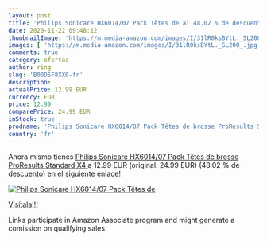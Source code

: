 ```yaml
---
layout: post
title: 'Philips Sonicare HX6014/07 Pack Têtes de al 48.02 % de descuento'
date: 2020-11-22 09:48:12
thumbnailImage: 'https://m.media-amazon.com/images/I/31lR0ksBYtL._SL200_.jpg'
images: [ 'https://m.media-amazon.com/images/I/31lR0ksBYtL._SL200_.jpg' ]
comments: true
category: ofertas
author: ring
slug: 'B00DSF8XX0-fr'
description:
actualPrice: 12.99 EUR
currency: EUR
price: 12.99
comparePrice: 24.99 EUR
inStock: true
prodname: 'Philips Sonicare HX6014/07 Pack Têtes de brosse ProResults Standard  X4 '
country: 'fr'
---
```


Ahora mismo tienes [Philips Sonicare HX6014/07 Pack Têtes de brosse ProResults Standard  X4 ](https://www.amazon.fr/dp/B00DSF8XX0/?tag=tolees0d-21) a 12.99 EUR (original: 24.99 EUR) (48.02 %  de descuento) en el siguiente enlace!

[![Philips Sonicare HX6014/07 Pack Têtes de](https://m.media-amazon.com/images/I/31lR0ksBYtL._SL200_.jpg)](https://www.amazon.fr/dp/B00DSF8XX0/?tag=tolees0d-21)

[Visítala!!!](https://www.amazon.fr/dp/B00DSF8XX0/?tag=tolees0d-21)

Links participate in Amazon Associate program and might generate a comission on qualifying sales
